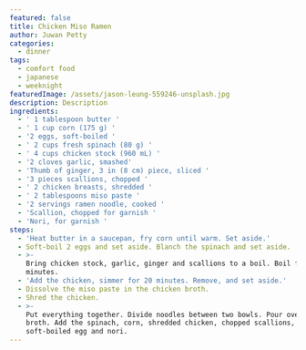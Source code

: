 ```yaml
---
featured: false
title: Chicken Miso Ramen
author: Juwan Petty
categories:
  - dinner
tags:
  - comfort food
  - japanese
  - weeknight
featuredImage: /assets/jason-leung-559246-unsplash.jpg
description: Description
ingredients:
  - ' 1 tablespoon butter '
  - ' 1 cup corn (175 g) '
  - '2 eggs, soft-boiled '
  - ' 2 cups fresh spinach (80 g) '
  - ' 4 cups chicken stock (960 mL) '
  - '2 cloves garlic, smashed'
  - 'Thumb of ginger, 3 in (8 cm) piece, sliced '
  - '3 pieces scallions, chopped '
  - ' 2 chicken breasts, shredded '
  - ' 2 tablespoons miso paste '
  - '2 servings ramen noodle, cooked '
  - 'Scallion, chopped for garnish '
  - 'Nori, for garnish '
steps:
  - 'Heat butter in a saucepan, fry corn until warm. Set aside.'
  - Soft-boil 2 eggs and set aside. Blanch the spinach and set aside.
  - >-
    Bring chicken stock, garlic, ginger and scallions to a boil. Boil for 30
    minutes.
  - 'Add the chicken, simmer for 20 minutes. Remove, and set aside.'
  - Dissolve the miso paste in the chicken broth.
  - Shred the chicken.
  - >-
    Put everything together. Divide noodles between two bowls. Pour over chicken
    broth. Add the spinach, corn, shredded chicken, chopped scallions,
    soft-boiled egg and nori.
---
```


